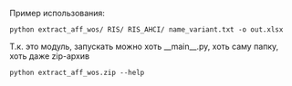 Пример использования:
```
python extract_aff_wos/ RIS/ RIS_AHCI/ name_variant.txt -o out.xlsx
```

Т.к. это модуль, запускать можно хоть \_\_main\_\_.py, хоть саму папку, хоть даже zip-архив
```
python extract_aff_wos.zip --help
```
